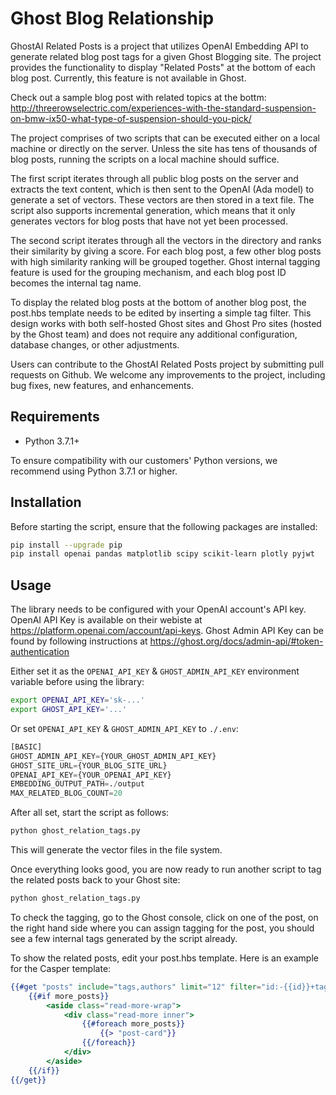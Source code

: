 # Ghost Blog Relationship

GhostAI Related Posts is a project that utilizes OpenAI Embedding API to generate related blog post tags for a given Ghost Blogging site. The project provides the functionality to display "Related Posts" at the bottom of each blog post. Currently, this feature is not available in Ghost.

Check out a sample blog post with related topics at the bottm:
http://threerowselectric.com/experiences-with-the-standard-suspension-on-bmw-ix50-what-type-of-suspension-should-you-pick/

The project comprises of two scripts that can be executed either on a local machine or directly on the server. Unless the site has tens of thousands of blog posts, running the scripts on a local machine should suffice.

The first script iterates through all public blog posts on the server and extracts the text content, which is then sent to the OpenAI (Ada model) to generate a set of vectors. These vectors are then stored in a text file. The script also supports incremental generation, which means that it only generates vectors for blog posts that have not yet been processed.

The second script iterates through all the vectors in the directory and ranks their similarity by giving a score. For each blog post, a few other blog posts with high similarity ranking will be grouped together. Ghost internal tagging feature is used for the grouping mechanism, and each blog post ID becomes the internal tag name.

To display the related blog posts at the bottom of another blog post, the post.hbs template needs to be edited by inserting a simple tag filter. This design works with both self-hosted Ghost sites and Ghost Pro sites (hosted by the Ghost team) and does not require any additional configuration, database changes, or other adjustments.

Users can contribute to the GhostAI Related Posts project by submitting pull requests on Github. We welcome any improvements to the project, including bug fixes, new features, and enhancements.

## Requirements

- Python 3.7.1+

To ensure compatibility with our customers' Python versions, we recommend using Python 3.7.1 or higher.

## Installation

Before starting the script, ensure that the following packages are installed:

```bash
pip install --upgrade pip
pip install openai pandas matplotlib scipy scikit-learn plotly pyjwt
```

## Usage

The library needs to be configured with your OpenAI account's API key. OpenAI API Key is available on their webiste at https://platform.openai.com/account/api-keys. Ghost Admin API Key can be found by following instructions at https://ghost.org/docs/admin-api/#token-authentication

Either set it as the `OPENAI_API_KEY` & `GHOST_ADMIN_API_KEY` environment variable before using the library:

```bash
export OPENAI_API_KEY='sk-...'
export GHOST_API_KEY='...'

```

Or set `OPENAI_API_KEY` & `GHOST_ADMIN_API_KEY` to `./.env`:

```python
[BASIC]
GHOST_ADMIN_API_KEY={YOUR_GHOST_ADMIN_API_KEY}
GHOST_SITE_URL={YOUR_BLOG_SITE_URL}
OPENAI_API_KEY={YOUR_OPENAI_API_KEY}
EMBEDDING_OUTPUT_PATH=./output
MAX_RELATED_BLOG_COUNT=20
```

After all set, start the script as follows:

```sh
python ghost_relation_tags.py

```

This will generate the vector files in the file system.

Once everything looks good, you are now ready to run another script to tag the related posts back to your Ghost site:

```sh
python ghost_relation_tags.py

```

To check the tagging, go to the Ghost console, click on one of the post, on the right hand side where you can assign tagging for the post, you should see a few internal tags generated by the script already.

To show the related posts, edit your post.hbs template. Here is an example for the Casper template:

```hbs
{{#get "posts" include="tags,authors" limit="12" filter="id:-{{id}}+tag:{{id}}" as |more_posts|}}
    {{#if more_posts}}
        <aside class="read-more-wrap">
            <div class="read-more inner">
                {{#foreach more_posts}}
                    {{> "post-card"}}
                {{/foreach}}
            </div>
        </aside>
    {{/if}}
{{/get}}
```

